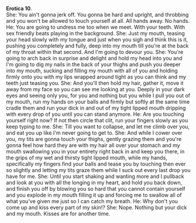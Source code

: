**Erotica 10**.  
She: You ain't gonna jerk off. You gonna be hard and upright, and throbbing and you won't be allowed to touch yourself at all. All hands away. No hands. 
He: You are going to undress me too when we meet. With your teeth. With sex friendly beats playing in the background. 
She: Just my mouth, teasing your head slowly with my tongue and just when you sigh and think this is it, pushing you completely and fully, deep into my mouth till you're at the back of my throat within that second. And I'm going to devour you. 
She: You're going to arch back in surprise and delight and hold my head into you and I'm going to dig my nails in the back of your thighs and push you deeper into my mouth, sucking and filling my mouth with all of you and holding firmly onto you with my lips wrapped around tight as you can think and my teeth just teasing you. 
She: And you'll then hold my hair, gather it, move it away from my face so you can see me looking at you. Deeply in your dark eyes and seeing only you, for you and nothing but you while I pull you out of my mouth, run my hands on your balls and firmly but softly at the same time cradle them and run your dick in and out of my tight lipped mouth dripping with every drop of you until you can stand anymore. 
He: Are you touching yourself right now? If not then circle that clit, run your fingers slowly as you keep typing to me. 
She: Till you want to collapse, and let me climb over you, and eat you up like I'm never going to get to. 
She: And while I cower over you, my tits are gonna touch your thighs, gently grazing them and you're gonna feel how hard they are with my hair all over your stomach and my mouth swallowing you in your entirety right back in and keep you there, in the grips of my wet and thirsty tight lipped mouth, while my hands, specifically my fingers find your balls and tease you by touching then ever so slightly and letting my tits graze them while I suck out every last drop you have for me. 
She: Until you start shaking and wanting more and I pullback and look at you with all the longing in my heart, and hold you back down, and finish you off by blowing you so hard that you cannot contain yourself and you explode in my mouth filling it up and forcing me to swallow all of what you've given me just so I can catch my breath. 
He: Why don't you come up and kiss every part of my skin!? 
She: Nope. Nothing but your dick and my mouth. Kisses are for another time.
